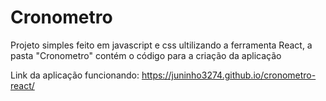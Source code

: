 # Cronometro
Projeto simples feito em javascript e css ultilizando a ferramenta React,
a pasta "Cronometro" contém o código para a criação da aplicação

Link da aplicação funcionando:
https://juninho3274.github.io/cronometro-react/
